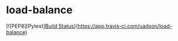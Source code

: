 # load-balance

[![PEP8][Pytest][Build Status](https://app.travis-ci.com/uadson/load-balance.svg?branch=main)](https://app.travis-ci.com/uadson/load-balance)